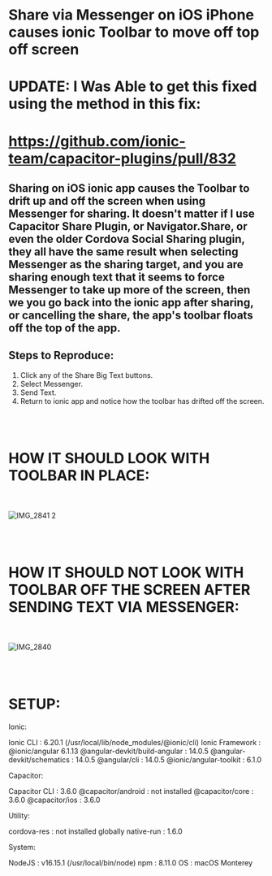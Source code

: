# Share via Messenger on iOS iPhone causes ionic Toolbar to move off top off screen

# UPDATE: I Was Able to get this fixed using the method in this fix:

# __https://github.com/ionic-team/capacitor-plugins/pull/832__


## Sharing on iOS ionic app causes the Toolbar to drift up and off the screen when using Messenger for sharing.  It doesn't matter if I use Capacitor Share Plugin, or Navigator.Share, or even the older Cordova Social Sharing plugin, they all have the same result when selecting Messenger as the sharing target, and you are sharing enough text that it seems to force Messenger to take up more of the screen, then we you go back into the ionic app after sharing, or cancelling the share, the app's toolbar floats off the top of the app.

## Steps to Reproduce:
1. Click any of the Share Big Text buttons.
2. Select Messenger.
3. Send Text.
4. Return to ionic app and notice how the toolbar has drifted off the screen.


<BR><BR>
# HOW IT SHOULD LOOK WITH TOOLBAR IN PLACE:
<BR><BR>
![IMG_2841 2](https://user-images.githubusercontent.com/3101108/177802735-8081cc61-c5cc-492b-8fd2-a2662b258971.PNG)


<BR><BR>
# HOW IT SHOULD NOT LOOK WITH TOOLBAR OFF THE SCREEN AFTER SENDING TEXT VIA MESSENGER:
<BR><BR>
![IMG_2840](https://user-images.githubusercontent.com/3101108/177802812-db961e9f-c653-4a41-bf61-9d5f9c18956b.PNG)

<BR><BR>

# SETUP:
  
Ionic:

   Ionic CLI                     : 6.20.1 (/usr/local/lib/node_modules/@ionic/cli)
   Ionic Framework               : @ionic/angular 6.1.13
   @angular-devkit/build-angular : 14.0.5
   @angular-devkit/schematics    : 14.0.5
   @angular/cli                  : 14.0.5
   @ionic/angular-toolkit        : 6.1.0

Capacitor:

   Capacitor CLI      : 3.6.0
   @capacitor/android : not installed
   @capacitor/core    : 3.6.0
   @capacitor/ios     : 3.6.0

Utility:

   cordova-res : not installed globally
   native-run  : 1.6.0

System:

   NodeJS : v16.15.1 (/usr/local/bin/node)
   npm    : 8.11.0
   OS     : macOS Monterey

